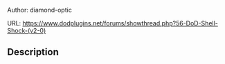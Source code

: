 Author: diamond-optic

URL: https://www.dodplugins.net/forums/showthread.php?56-DoD-Shell-Shock-(v2-0)

## Description

